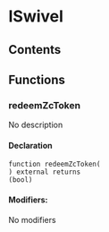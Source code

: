 # ISwivel





## Contents
<!-- START doctoc -->
<!-- END doctoc -->




## Functions

### redeemZcToken
No description


#### Declaration
```solidity
function redeemZcToken(
) external returns
(bool)
```

#### Modifiers:
No modifiers





